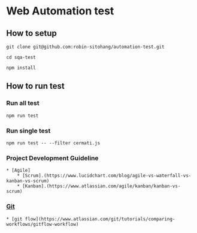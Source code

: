 # Web Automation test

## How to setup

```
git clone git@github.com:robin-sitohang/automation-test.git

cd sqa-test

npm install
```

## How to run test

### Run all test

```
npm run test
```

### Run single test

```
npm run test -- --filter cermati.js
```

### Project Development Guideline
	* [Agile]
		* [Scrum].(https://www.lucidchart.com/blog/agile-vs-waterfall-vs-kanban-vs-scrum)
		* [Kanban].(https://www.atlassian.com/agile/kanban/kanban-vs-scrum)
    
    
### [Git](https://git-scm.com/)
	* [git flow](https://www.atlassian.com/git/tutorials/comparing-workflows/gitflow-workflow)
